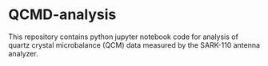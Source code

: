 # QCMD-analysis

This repository contains python jupyter notebook code for analysis of quartz crystal microbalance (QCM) data measured by the SARK-110 antenna analyzer.



